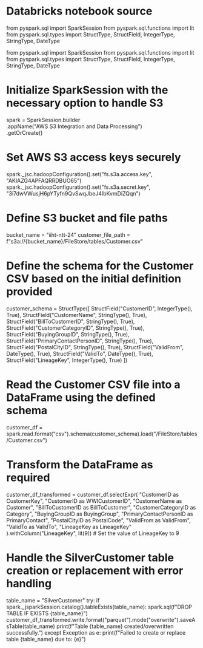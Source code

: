 # Databricks notebook source
from pyspark.sql import SparkSession
from pyspark.sql.functions import lit
from pyspark.sql.types import StructType, StructField, IntegerType, StringType, DateType

from pyspark.sql import SparkSession
from pyspark.sql.functions import lit
from pyspark.sql.types import StructType, StructField, IntegerType, StringType, DateType

# Initialize SparkSession with the necessary option to handle S3
spark = SparkSession.builder \
    .appName("AWS S3 Integration and Data Processing") \
    .getOrCreate()

# Set AWS S3 access keys securely
spark._jsc.hadoopConfiguration().set("fs.s3a.access.key", "AKIAZG4APFAQRRDBUO65")
spark._jsc.hadoopConfiguration().set("fs.s3a.secret.key", "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")

# Define S3 bucket and file paths
bucket_name = "iiht-ntt-24"
customer_file_path = f"s3a://{bucket_name}/FileStore/tables/Customer.csv"

# Define the schema for the Customer CSV based on the initial definition provided
customer_schema = StructType([
    StructField("CustomerID", IntegerType(), True),
    StructField("CustomerName", StringType(), True),
    StructField("BillToCustomerID", StringType(), True),
    StructField("CustomerCategoryID", StringType(), True),
    StructField("BuyingGroupID", StringType(), True),
    StructField("PrimaryContactPersonID", StringType(), True),
    StructField("PostalCityID", StringType(), True),
    StructField("ValidFrom", DateType(), True),
    StructField("ValidTo", DateType(), True),
    StructField("LineageKey", IntegerType(), True)
])

# Read the Customer CSV file into a DataFrame using the defined schema
customer_df = spark.read.format("csv").schema(customer_schema).load("/FileStore/tables/Customer.csv")

# Transform the DataFrame as required
customer_df_transformed = customer_df.selectExpr(
    "CustomerID as CustomerKey",
    "CustomerID as WWICustomerID",
    "CustomerName as Customer",
    "BillToCustomerID as BillToCustomer",
    "CustomerCategoryID as Category",
    "BuyingGroupID as BuyingGroup",
    "PrimaryContactPersonID as PrimaryContact",
    "PostalCityID as PostalCode",
    "ValidFrom as ValidFrom",
    "ValidTo as ValidTo",
    "LineageKey as LineageKey"
).withColumn("LineageKey", lit(9))  # Set the value of LineageKey to 9


# Handle the SilverCustomer table creation or replacement with error handling
table_name = "SilverCustomer"
try:
    if spark._jsparkSession.catalog().tableExists(table_name):
        spark.sql(f"DROP TABLE IF EXISTS {table_name}")
    customer_df_transformed.write.format("parquet").mode("overwrite").saveAsTable(table_name)
    print(f"Table {table_name} created/overwritten successfully.")
except Exception as e:
    print(f"Failed to create or replace table {table_name} due to: {e}")





